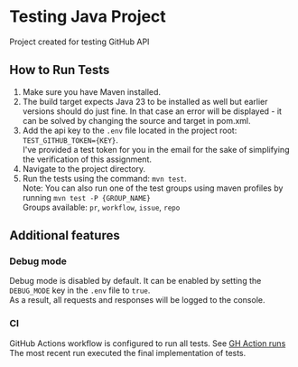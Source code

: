 # Testing Java Project

Project created for testing GitHub API

## How to Run Tests
1. Make sure you have Maven installed. 
2. The build target expects Java 23 to be installed as well but earlier versions should do just fine. In that case an error will be displayed - it can be solved by changing the source and target in pom.xml.
3. Add the api key to the `.env` file located in the project root: `TEST_GITHUB_TOKEN={KEY}`. <br> I've provided a test token for you in the email for the sake of simplifying the verification of this assignment.
4. Navigate to the project directory.
5. Run the tests using the command: `mvn test`. <br>
   Note: You can also run one of the test groups using maven profiles by running `mvn test -P {GROUP_NAME}` <br>
   Groups available: `pr`, `workflow`, `issue`, `repo`


## Additional features
### Debug mode
Debug mode is disabled by default. It can be enabled by setting the `DEBUG_MODE` key in the `.env` file to `true`. <br> As a result, all requests and responses will be logged to the console.

### CI
GitHub Actions workflow is configured to run all tests. See [GH Action runs](https://github.com/matgalkowski/github-testing-java/actions) <br>
The most recent run executed the final implementation of tests.